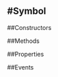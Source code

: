 #Symbol
---
##Constructors 


##Methods  










































##Properties  


















































##Events  









